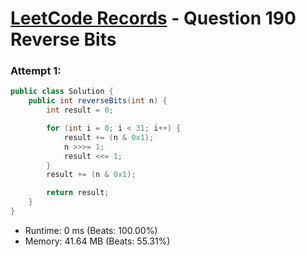 # [LeetCode Records](../../README.md) - Question 190 Reverse Bits

### Attempt 1: 
```java
public class Solution {
    public int reverseBits(int n) {
        int result = 0;

        for (int i = 0; i < 31; i++) {
            result += (n & 0x1);
            n >>>= 1;
            result <<= 1;
        }
        result += (n & 0x1);

        return result;
    }
}
```
- Runtime: 0 ms (Beats: 100.00%)
- Memory: 41.64 MB (Beats: 55.31%)

<br>
